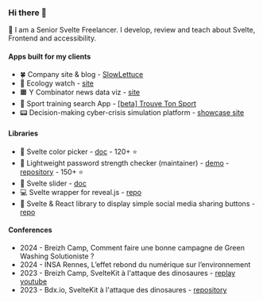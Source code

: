 ### Hi there 👋

👀 I am a Senior Svelte Freelancer. I develop, review and teach about Svelte, Frontend and accessibility.

#### Apps built for my clients

- 🍀 Company site & blog - [SlowLettuce](https://slowlettuce.io/)
- 🦥 Ecology watch - [site](https://green-news.vercel.app)
- 🟧 Y Combinator news data viz - [site](https://y-combinator-news-trends.vercel.app/)
- 🤿 Sport training search App - [[beta] Trouve Ton Sport](https://tts-demo.vercel.app/)
- 📟 Decision-making cyber-crisis simulation platform - [showcase site](https://alcyconie.com/offres-et-expertises-crise-cyber/logiciels-solutions-digitales/)

#### Libraries

- 🌱 Svelte color picker - [doc](https://svelte-awesome-color-picker.vercel.app/) - 120+ ⭐
- 🔭 Lightweight password strength checker (maintainer) - [demo](https://svelte.dev/repl/b5bf5871c99742e584da244b4bfeac92?version=4.2.8) - [repository](https://github.com/deanilvincent/check-password-strength) - 150+ ⭐
- 🦒 Svelte slider - [doc](https://github.com/Ennoriel/svelte-awesome-slider)
- 💻 Svelte wrapper for reveal.js - [repo](https://github.com/Ennoriel/svelte-reveal.js)
- 🤙 Svelte & React library to display simple social media sharing buttons - [repo](https://github.com/Ennoriel/social-links)

#### Conferences

- 2024 - Breizh Camp, Comment faire une bonne campagne de Green Washing Solutioniste ?
- 2024 - INSA Rennes, L’effet rebond du numérique sur l’environnement
- 2023 - Breizh Camp, SvelteKit à l'attaque des dinosaures - [replay youtube](https://www.youtube.com/watch?v=COXZ78AJVns)
- 2023 - Bdx.io, SvelteKit à l'attaque des dinosaures - [repository](https://github.com/Svelte-Society-Fr/kit-demo)
